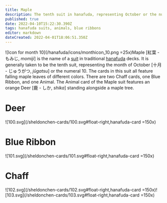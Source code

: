 ```yaml
---
title: Maple
description: The tenth suit in hanafuda, representing October or the number 10
published: true
date: 2022-04-10T15:22:30.390Z
tags: hanafuda suits, animals, blue ribbons
editor: markdown
dateCreated: 2022-04-01T18:06:51.350Z
---
```


![Icon for month 10](/hanafuda/icons/monthicon_10.png =25x)Maple [紅葉 - もみじ, *momiji*] is the name of a [suit](/en/hanafuda/suits) in traditional [hanafuda](/en/hanafuda) decks. It is generally taken to be the tenth suit, representing the month of October [十月	- じゅうがつ, *jūgatsu*] or the numeral 10. The cards in this suit all feature falling maple leaves of different colors. There are two Chaff cards, one Blue Ribbon, and one Animal. The Animal card of the Maple suit features an orange Deer [鹿 - しか, *shika*] standing alongside a maple tree.

# Deer
![100.svg](/sheldonchen-cards/100.svg#float-right,hanafuda-card =150x)
# Blue Ribbon
![101.svg](/sheldonchen-cards/101.svg#float-right,hanafuda-card =150x)
# Chaff
![102.svg](/sheldonchen-cards/102.svg#float-right,hanafuda-card =150x)![103.svg](/sheldonchen-cards/103.svg#float-right,hanafuda-card =150x)